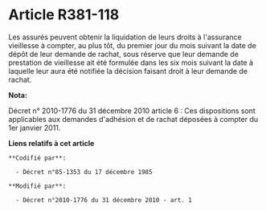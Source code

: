 # Article R381-118

Les assurés peuvent obtenir la liquidation de leurs droits à l'assurance vieillesse à compter, au plus tôt, du premier jour
du mois suivant la date de dépôt de leur demande de rachat, sous réserve que leur demande de prestation de vieillesse ait été
formulée dans les six mois suivant la date à laquelle leur aura été notifiée la décision faisant droit à leur demande de
rachat.

**Nota:**

Décret n° 2010-1776 du 31 décembre 2010 article 6 : Ces dispositions sont applicables aux demandes d'adhésion et de rachat
déposées à compter du 1er janvier 2011.

**Liens relatifs à cet article**

	**Codifié par**:

	  - Décret n°85-1353 du 17 décembre 1985

	**Modifié par**:

	  - Décret n°2010-1776 du 31 décembre 2010 - art. 1
